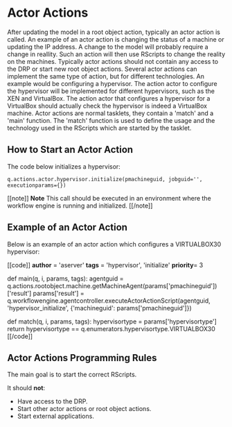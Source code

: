 # Actor Actions

After updating the model in a root object action, typically an actor action is called. An example of an actor action is changing the status of a machine or updating the IP address.
A change to the model will probably require a change in reallity. Such an action will then use RScripts to change the reality on the machines. Typically actor actions should not contain any access to the DRP or start new root object actions.
Several actor actions can implement the same type of action, but for different technologies. An example would be configuring a hypervisor. The action actor to configure the hypervisor will be implemented for different hypervisors, such as the XEN and VirtualBox.
The action actor that configures a hypervisor for a VirtualBox should actually check the hypervisor is indeed a VirtualBox machine.
Actor actions are normal tasklets, they contain a 'match' and a 'main' function. The 'match' function is used to define the usage and the technology used in the RScripts which are started by the tasklet.


## How to Start an Actor Action

The code below initializes a hypervisor:

    q.actions.actor.hypervisor.initialize(pmachineguid, jobguid='', executionparams={})

[[note]]
**Note** 
This call should be executed in an environment where the workflow engine is running and initialized.
[[/note]]


## Example of an Actor Action

Below is an example of an actor action which configures a VIRTUALBOX30 hypervisor:

[[code]]
__author__ = 'aserver'
__tags__ = 'hypervisor', 'initialize'
__priority__= 3

def main(q, i, params, tags):
    agentguid = q.actions.rootobject.machine.getMachineAgent(params['pmachineguid'])['result']
    params['result'] = q.workflowengine.agentcontroller.executeActorActionScript(agentguid, 'hypervisor_initialize', {'machineguid': params['pmachineguid']})

def match(q, i, params, tags):
    hypervisortype = params['hypervisortype']
    return hypervisortype == q.enumerators.hypervisortype.VIRTUALBOX30
[[/code]]


## Actor Actions Programming Rules

The main goal is to start the correct RScripts.

It should **not**:

* Have access to the DRP.
* Start other actor actions or root object actions.
* Start external applications.